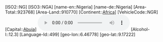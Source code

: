 ﻿---
location: [9.17222,6.46778]
type: Country
tags:
- geo/Country

SpocWebEntityId: 26981
isDeleted: false
confidential: public

---
[ISO2::NG]
[ISO3::NGA]
[name-en::Nigeria]
[name-de::Nigeria]
[Area-Total::923768]
[Area-Land::910770]
[Continent::[Africa](geo/Continent/Africa.md)]
[VehicleCode::NGR]
[Capital::[Abuja](geo/Continent/Africa/Nigeria/Abuja.md)]
![Anthem-Nigeria](xLarge/National-Anthem/Anthem-Nigeria.mp3)
[Alcohol-l::12.3]
[Language-Id::499]
[geo-lon::6.46778]
[geo-lat::9.17222]

